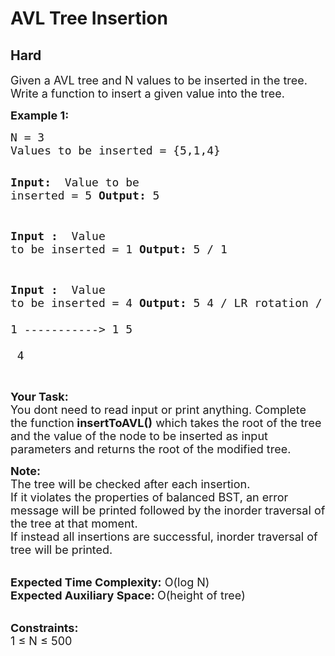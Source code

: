 # AVL Tree Insertion
## Hard
<div class="problems_problem_content__Xm_eO"><p><span style="font-size: 18px;">Given a AVL tree and N values to be inserted in the tree. Write a function to insert a given value into the tree.</span></p>
<p><span style="font-size: 18px;"><strong>Example 1:</strong></span></p>
<pre><span style="font-size: 18px;">N = 3
Values to be inserted = {5,1,4}</span>

<span style="font-size: 18px;"><strong>Input:      </strong>
Value to be inserted = 5
<strong>Output:</strong>
    5

</span><span style="font-size: 18px;"><strong>Input :      </strong>
Value to be inserted = 1
<strong>Output:</strong>
    5
   /
  1

</span><span style="font-size: 18px;"><strong>Input :      </strong>
Value to be inserted = 4
<strong>Output:</strong>
  5                     4
 /   LR rotation       / \
1   -----------&gt;      1   5
&nbsp;\
&nbsp;4
</span>
</pre>
<p><br><span style="font-size: 18px;"><strong>Your Task: &nbsp;</strong><br>You dont need to read input or print anything. Complete the function<strong> insertToAVL()</strong> which takes the root of the tree and the value of the node to be inserted as input parameters and returns the root of the modified tree.</span></p>
<p><span style="font-size: 18px;"><strong>Note:</strong><br>The tree will be checked after each insertion.&nbsp;<br>If it violates the properties of balanced BST, an error message will be printed followed by the inorder traversal of the tree at that moment.<br>If instead all insertions are successful, inorder traversal of tree will be printed.</span></p>
<p><br><span style="font-size: 18px;"><strong>Expected Time Complexity:</strong> O(log N)<br><strong>Expected Auxiliary Space: </strong>O(height of tree)</span></p>
<p><br><span style="font-size: 18px;"><strong>Constraints:</strong><br>1 ≤ N ≤ 500</span></p></div>